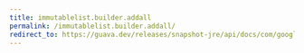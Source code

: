 ```yaml
---
title: immutablelist.builder.addall
permalink: /immutablelist.builder.addall/
redirect_to: https://guava.dev/releases/snapshot-jre/api/docs/com/google/common/collect/ImmutableList.Builder.html#addAll-java.lang.Iterable-
---
```

